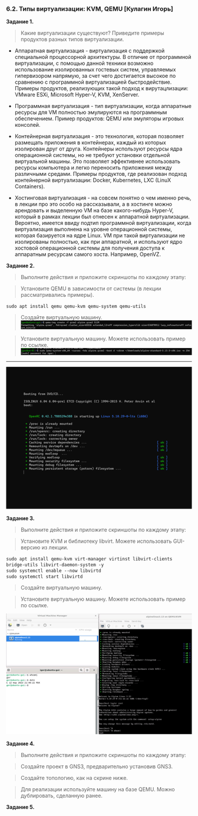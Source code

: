 ### 6.2. Типы виртуализации: KVM, QEMU  [Кулагин Игорь]
**Задание 1.**
>Какие виртуализации существуют? Приведите примеры продуктов разных типов виртуализации.

- Аппаратная виртуализация - виртуализация с поддержкой специальной процессорной архитектуры. В отличие от программной виртуализации, с помощью данной техники возможно использование изолированных гостевых систем, управляемых гипервизором напрямую, за счет чего достигается высокое по сравнению c программной виртуализацией быстродействие. Примеры продуктов, реализующих такой подход к вирутацлизации: VMware ESXi, Microsoft Hyper-V, KVM, XenServer.

- Программная виртуализация - тип виртуализации, когда аппаратные ресурсы для VM полностью эмулируются на программным обеспечением. Пример продуктов: QEMU или эмуляторы игровых консолей.

- Контейнерная виртуализация - это технология, которая позволяет размещать приложения в контейнерах, каждый из которых изолирован друг от друга. Контейнеры используют ресурсы ядра операционной системы, но не требуют установки отдельной виртуальной машины. Это позволяет эффективнее использовать ресурсы компьютера и легко переносить приложения между различными средами. Примеры продуктов, где реализован подход контейнерной виртуализации: Docker, Kubernetes, LXC (LinuX Containers).

- Хостинговая виртуализация - на совсем понятно о чем именно речь, в лекции про это особо на рассказывали, а в хостинге можно арендовать и выделенную VM на базе какого-нибудь Hyper-V, который в рамках лекции был отнесен к аппаратной виртуализации. Вероятно, имеется ввиду подтип программной виртуализации, когда виртуализация выполнена на уровне операционной системы, которая базируется на ядре Linux. VM при такой виртуализации не изолированы полностью, как при аппаратной, и используют ядро хостовой операционной системы для получения доступа к аппаратным ресурсам самого хоста. Например, OpenVZ. 

**Задание 2.**
>Выполните действия и приложите скриншоты по каждому этапу:

>Установите QEMU в зависимости от системы (в лекции рассматривались примеры).
```
sudo apt install qemu qemu-kvm qemu-system qemu-utils
```
>Создайте виртуальную машину.
![6.2. Task #2.1](screenshots/6.02-2.1.png)


>Установите виртуальную машину. Можете использовать пример по ссылке.
![6.2. Task #2.2](screenshots/6.02-2.2.png)
---
![6.2. Task #2.3](screenshots/6.02-2.3.png)

**Задание 3.**
>Выполните действия и приложите скриншоты по каждому этапу:

>Установите KVM и библиотеку libvirt. Можете использовать GUI-версию из лекции.
```
sudo apt install qemu-kvm virt-manager virtinst libvirt-clients bridge-utils libvirt-daemon-system -y
sudo systemctl enable --now libvirtd
sudo systemctl start libvirtd
```

>Создайте виртуальную машину.

>Установите виртуальную машину. Можете использовать пример по ссылке.

![6.2. Task #3](screenshots/6.02-3.png)

**Задание 4.**
> Выполните действия и приложите скриншоты по каждому этапу:

>Создайте проект в GNS3, предварительно установив GNS3.

>Создайте топологию, как на скрине ниже.

>Для реализации используйте машину на базе QEMU. Можно дублировать, сделанную ранее.

**Задание 5.**
